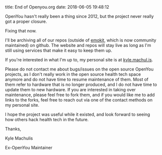 title: End of Openyou.org
date: 2018-06-05 19:48:12

OpenYou hasn't really been a thing since 2012, but the project never
really got a proper closure.

Fixing that now.

I'll be archiving all of our repos (outside of
[emokit](https://github.com/openyou/emokit), which is now community
maintained) on github. The website and repos will stay live as long as
I'm still using services that make it easy to keep them up.

If you're interested in what I'm up to, my personal site is at
[kyle.machul.is](https://kyle.machul.is). 

Please do not contact me about bugs/issues on the open source OpenYou
projects, as I don't really work in the open source health tech space
anymore and do not have time to resume maintenance of them. Most of
them refer to hardware that is no longer produced, and I do not have
time to update them to new hardware. If you are interested in taking
over maintenance, please feel free to fork them, and if you would like
me to add links to the forks, feel free to reach out via one of the
contact methods on my personal site.

I hope the project was useful while it existed, and look forward to
seeing how others hack health tech in the future.

Thanks,

Kyle Machulis

Ex-OpenYou Maintainer
